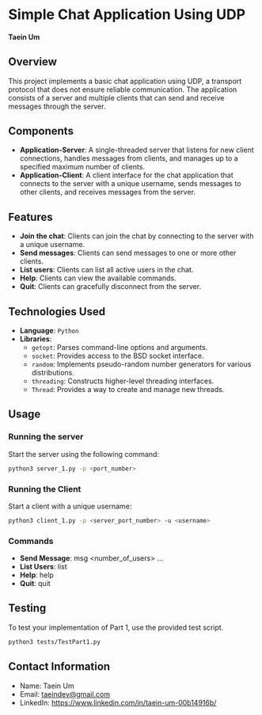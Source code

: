 # Simple Chat Application Using UDP
#### Taein Um




## Overview
This project implements a basic chat application using UDP, a transport protocol that does not ensure reliable communication. The application consists of a server and multiple clients that can send and receive messages through the server.


## Components
- **Application-Server**: A single-threaded server that listens for new client connections, handles messages from clients, and manages up to a specified maximum number of clients.
- **Application-Client**: A client interface for the chat application that connects to the server with a unique username, sends messages to other clients, and receives messages from the server.


## Features
- **Join the chat**: Clients can join the chat by connecting to the server with a unique username.
- **Send messages**: Clients can send messages to one or more other clients.
- **List users**: Clients can list all active users in the chat.
- **Help**: Clients can view the available commands.
- **Quit**: Clients can gracefully disconnect from the server.


## Technologies Used
- **Language**: `Python`
- **Libraries**:
    - `getopt`: Parses command-line options and arguments.
    - `socket`: Provides access to the BSD socket interface.
    - `random`: Implements pseudo-random number generators for various distributions.
    - `threading`: Constructs higher-level threading interfaces.
    - `Thread`: Provides a way to create and manage new threads.




## Usage

### Running the server
Start the server using the following command:<br>
```sh
python3 server_1.py -p <port_number>
```

### Running the Client
Start a client with a unique username:<br>
```sh
python3 client_1.py -p <server_port_number> -u <username>
```

### Commands
- **Send Message**: msg <number_of_users> <username1> <username2> ... <message>
- **List Users**: list
- **Help**: help
- **Quit**: quit




## Testing
To test your implementation of Part 1, use the provided test script.<br>
```sh
python3 tests/TestPart1.py
```




## Contact Information
- Name: Taein Um
- Email: taeindev@gmail.com
- LinkedIn: https://www.linkedin.com/in/taein-um-00b14916b/
